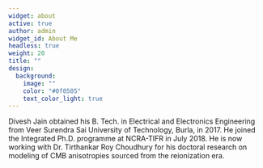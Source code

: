 ```yaml
---
widget: about
active: true
author: admin
widget_id: About Me
headless: true
weight: 20
title: ""
design:
  background:
    image: ""
    color: "#0f0505"
    text_color_light: true
---
```

Divesh Jain obtained his B. Tech. in Electrical and Electronics Engineering from Veer Surendra Sai University of Technology, Burla, in 2017. He joined the Integrated Ph.D. programme at NCRA-TIFR in July 2018. He is now working with Dr. Tirthankar Roy Choudhury for his doctoral research on modeling of CMB anisotropies sourced from the reionization era.